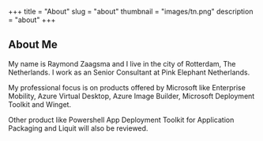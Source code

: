 +++
title = "About"
slug = "about"
thumbnail = "images/tn.png"
description = "about"
+++

## About Me

My name is Raymond Zaagsma and I live in the city of Rotterdam, The Netherlands.
I work as an Senior Consultant at Pink Elephant Netherlands.

My professional focus is on products offered by Microsoft like Enterprise Mobility, Azure Virtual Desktop, Azure Image Builder, Microsoft Deployment Toolkit and Winget.

Other product like Powershell App Deployment Toolkit for Application Packaging and Liquit will also be reviewed.




